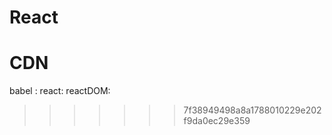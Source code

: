 
# React

# CDN
babel : <script src="https://unpkg.com/babel-standalone@6/babel.min.js"></script>
react: <script crossorigin src="https://unpkg.com/react@16/umd/react.development.js"></script>
reactDOM: <script crossorigin src="https://unpkg.com/react-dom@16/umd/react-dom.development.js"></script>
>>>>>>> 7f38949498a8a1788010229e202f9da0ec29e359
